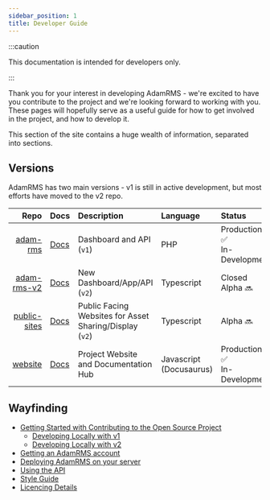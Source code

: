 ```yaml
---
sidebar_position: 1
title: Developer Guide
---
```


:::caution

This documentation is intended for developers only.

:::

Thank you for your interest in developing AdamRMS - we're excited to have you contribute to the project and we're looking forward to working with you. These pages will hopefully serve as a useful guide for how to get involved in the project, and how to develop it.

This section of the site contains a huge wealth of information, separated into sections.

## Versions

AdamRMS has two main versions - v1 is still in active development, but most efforts have moved to the v2 repo.

| Repo | Docs | Description | Language | Status |
| ---: | :--- | :--- | :--- | :--- |
| [adam-rms](https://github.com/adam-rms/adam-rms) | [Docs](./repo/intro) | Dashboard and API (`v1`) | PHP | Production :white_check_mark:<br/>In-Development |
| [adam-rms-v2](https://github.com/adam-rms/adam-rms-v2) | [Docs](./../contributor-v2/intro) | New Dashboard/App/API (`v2`) | Typescript | Closed Alpha :soon: |
| [public-sites](https://github.com/adam-rms/public-sites) | [Docs](./public-sites/intro) | Public Facing Websites for Asset Sharing/Display (`v2`) | Typescript | Alpha :soon: |
| [website](https://github.com/adam-rms/website) | [Docs](./website/intro) | Project Website and Documentation Hub | Javascript (Docusaurus) | Production :white_check_mark:<br/>In-Development  |

## Wayfinding

- [Getting Started with Contributing to the Open Source Project](./contributing)
  - [Developing Locally with v1](./repo/intro)
  - [Developing Locally with v2](./../contributor-v2/intro)
- [Getting an AdamRMS account](./hosting/hosted/intro)
- [Deploying AdamRMS on your server](./hosting/self-hosting/intro)
- [Using the API](../../../api)
- [Style Guide](./style-guide)
- [Licencing Details](./licence-details)